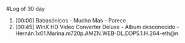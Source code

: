 #Log of 30 day

1. [00:00] Babasónicos - Mucho Mas - Parece
1. [00:45] WinX HD Video Converter Deluxe - Álbum desconocido - Hernán.1x01.Marina.m720p.AMZN.WEB-DL.DDP5.1.H.264-eth@n
